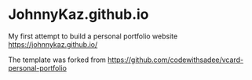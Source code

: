 # JohnnyKaz.github.io
My first attempt to build a personal portfolio website
https://johnnykaz.github.io/

The template was forked from https://github.com/codewithsadee/vcard-personal-portfolio

